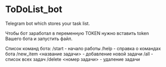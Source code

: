 # ToDoList_bot
Telegram bot which stores your task list.

Чтобы бот заработал в переменную TOKEN нужно вставить token Вашего бота и запустить файл.

Список команд бота:
/start - начало работы
/help - справка о командах бота
/new_item <название задачи> - добавление новой задачи
/all - список всех задач
/delete <номер задачи> - удаление задачи
